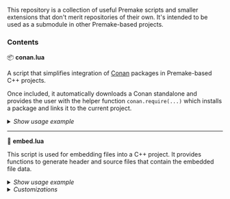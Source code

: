 This repository is a collection of useful Premake scripts and smaller extensions that don't merit repositories of their own. It's intended to be used as a submodule in other Premake-based projects.

### Contents

📦 **conan.lua**

A script that simplifies integration of [Conan](https://conan.io/) packages in Premake-based C++ projects.

Once included, it automatically downloads a Conan standalone and provides the user with the helper function `conan.require(...)` which installs a package and links it to the current project.
<details>

```lua
local conan = require "premake-utils/conan"

workspace "MyWorkspace"
  configurations { "Debug", "Release" }
  ...

project "MyConsoleApp"
  kind "ConsoleApp"
  language "C++"
  ...
  conan.require("zlib", "1.3")
```
*<summary>Show usage example</summary>*
</details>

---

🛌 **embed.lua**

This script is used for embedding files into a C++ project. It provides functions to generate header and source files that contain the embedded file data.
<details>

```lua
local embed = require "premake-utils/embed"

embed.start("src/generated/")
embed.addFile("res/icon.png")
embed.addFile("fonts/OpenSans-Regular.ttf")
embed.finish()

workspace "MyWorkspace"
  configurations { "Debug", "Release" }
  ...

project "MyConsoleApp"
  kind "ConsoleApp"
  language "C++"
  files {
    "src/generated/*",
    ...
  }
  ...
```
```cpp
#include "generated/Embeds.h"

int main(int argc, char* argv[])
{
    size_t iconFileSize = sizeof(Embeds::icon_png);
    uint8_t* iconFileData = Embeds::icon_png;
    ...
}
```
*<summary>Show usage example</summary>*
</details>

<details>

`setNamespace(x)`<br>
Changes the name of the generated namespace in which the constants are stored. Defaults to "Embeds".

`setIndentString(x)`<br>
Changes the indentation method used during generation. Defaults to "\t", or one tab character.

`setFileName(x)`<br>
Changes the base name of the generated .h and .cpp files. Defaults to "Embeds" (i.e. Embeds.h, Embeds.cpp).
*<summary>Customizations</summary>*
</details>
